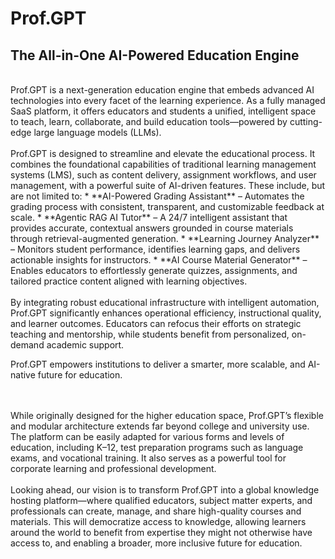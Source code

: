 # Prof.GPT
## The All-in-One AI-Powered Education Engine

<br>
Prof.GPT is a next-generation education engine that embeds advanced AI technologies into every facet of the learning experience. As a fully managed SaaS platform, it offers educators and students a unified, intelligent space to teach, learn, collaborate, and build education tools—powered by cutting-edge large language models (LLMs).
<br>

<br>
Prof.GPT is designed to streamline and elevate the educational process. It combines the foundational capabilities of traditional learning management systems (LMS), such as content delivery, assignment workflows, and user management, with a powerful suite of AI-driven features. These include, but are not limited to:
* **AI-Powered Grading Assistant** – Automates the grading process with consistent, transparent, and customizable feedback at scale.
* **Agentic RAG AI Tutor** – A 24/7 intelligent assistant that provides accurate, contextual answers grounded in course materials through retrieval-augmented generation.
* **Learning Journey Analyzer** – Monitors student performance, identifies learning gaps, and delivers actionable insights for instructors.
* **AI Course Material Generator** – Enables educators to effortlessly generate quizzes, assignments, and tailored practice content aligned with learning objectives.
<br>

<br>
By integrating robust educational infrastructure with intelligent automation, Prof.GPT significantly enhances operational efficiency, instructional quality, and learner outcomes. Educators can refocus their efforts on strategic teaching and mentorship, while students benefit from personalized, on-demand academic support.
<br>

Prof.GPT empowers institutions to deliver a smarter, more scalable, and AI-native future for education.

<br><br>
While originally designed for the higher education space, Prof.GPT’s flexible and modular architecture extends far beyond college and university use. The platform can be easily adapted for various forms and levels of education, including K–12, test preparation programs such as language exams, and vocational training. It also serves as a powerful tool for corporate learning and professional development.
<br><br>
Looking ahead, our vision is to transform Prof.GPT into a global knowledge hosting platform—where qualified educators, subject matter experts, and professionals can create, manage, and share high-quality courses and materials. This will democratize access to knowledge, allowing learners around the world to benefit from expertise they might not otherwise have access to, and enabling a broader, more inclusive future for education.
